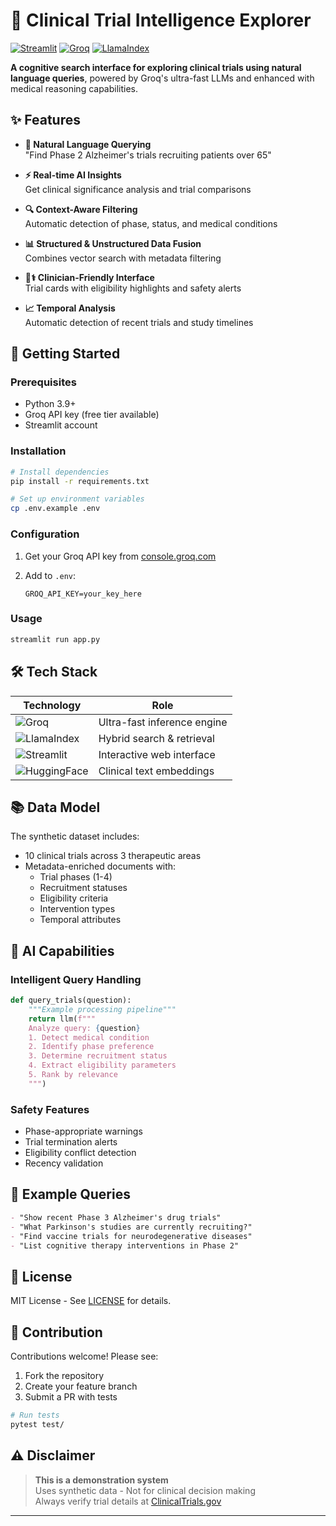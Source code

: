 # 🧪 Clinical Trial Intelligence Explorer

[![Streamlit](https://img.shields.io/badge/Streamlit-FF4B4B?style=for-the-badge&logo=Streamlit&logoColor=white)](https://clinical-trial-explorer.streamlit.app)
[![Groq](https://img.shields.io/badge/Groq-00FF00?style=for-the-badge&logo=groq&logoColor=black)](https://groq.com/)
[![LlamaIndex](https://img.shields.io/badge/LlamaIndex-FFD700?style=for-the-badge)](https://www.llamaindex.ai/)

**A cognitive search interface for exploring clinical trials using natural language queries**, powered by Groq's ultra-fast LLMs and enhanced with medical reasoning capabilities.

## ✨ Features

- **🧠 Natural Language Querying**  
  "Find Phase 2 Alzheimer's trials recruiting patients over 65"
  
- **⚡ Real-time AI Insights**  
  Get clinical significance analysis and trial comparisons

- **🔍 Context-Aware Filtering**  
  Automatic detection of phase, status, and medical conditions

- **📊 Structured & Unstructured Data Fusion**  
  Combines vector search with metadata filtering

- **👩⚕️ Clinician-Friendly Interface**  
  Trial cards with eligibility highlights and safety alerts

- **📈 Temporal Analysis**  
  Automatic detection of recent trials and study timelines

## 🚀 Getting Started

### Prerequisites

- Python 3.9+
- Groq API key (free tier available)
- Streamlit account

### Installation

```bash
# Install dependencies
pip install -r requirements.txt

# Set up environment variables
cp .env.example .env
```

### Configuration

1. Get your Groq API key from [console.groq.com](https://console.groq.com/)
2. Add to `.env`:

   ```env
   GROQ_API_KEY=your_key_here
   ```

### Usage

```bash
streamlit run app.py
```

## 🛠️ Tech Stack

| Technology          | Role                                |
|---------------------|-------------------------------------|
| ![Groq](https://img.shields.io/badge/Groq-LLM_Engine-00FF00?logo=groq&logoColor=black) | Ultra-fast inference engine |
| ![LlamaIndex](https://img.shields.io/badge/LlamaIndex-RAG_Framework-FFD700) | Hybrid search & retrieval |
| ![Streamlit](https://img.shields.io/badge/Streamlit-UI_Framework-FF4B4B) | Interactive web interface |
| ![HuggingFace](https://img.shields.io/badge/BAAI/bge--small--en--v1.5-Embeddings-yellow) | Clinical text embeddings |

## 📚 Data Model

The synthetic dataset includes:

- 10 clinical trials across 3 therapeutic areas
- Metadata-enriched documents with:
  - Trial phases (1-4)
  - Recruitment statuses
  - Eligibility criteria
  - Intervention types
  - Temporal attributes

## 🤖 AI Capabilities

### Intelligent Query Handling

```python
def query_trials(question):
    """Example processing pipeline"""
    return llm(f"""
    Analyze query: {question}
    1. Detect medical condition
    2. Identify phase preference
    3. Determine recruitment status
    4. Extract eligibility parameters
    5. Rank by relevance
    """)
```

### Safety Features

- Phase-appropriate warnings
- Trial termination alerts
- Eligibility conflict detection
- Recency validation

## 🌟 Example Queries

```markdown
- "Show recent Phase 3 Alzheimer's drug trials"
- "What Parkinson's studies are currently recruiting?"
- "Find vaccine trials for neurodegenerative diseases"
- "List cognitive therapy interventions in Phase 2"
```

## 📜 License

MIT License - See [LICENSE](LICENSE) for details.

## 🙌 Contribution

Contributions welcome! Please see:

1. Fork the repository
2. Create your feature branch
3. Submit a PR with tests

```bash
# Run tests
pytest test/
```

## ⚠️ Disclaimer

> **This is a demonstration system**  
> Uses synthetic data - Not for clinical decision making  
> Always verify trial details at [ClinicalTrials.gov](https://clinicaltrials.gov)

---
